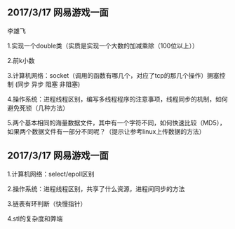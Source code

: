 ## 2017/3/17 网易游戏一面 

李雄飞

1.实现一个double类（实质是实现一个大数的加减乘除（100位以上））

2.前k小数

3.计算机网络：socket（调用的函数有哪几个，对应了tcp的那几个操作）拥塞控制 (同步 异步 阻塞 非阻塞)

4.操作系统：进程线程区别，编写多线程程序的注意事项，线程同步的机制，如何避免死锁（几种方法）

5.两个基本相同的海量数据文件，其中有一个字符不同，如何快速比较（MD5），如果两个数据文件有一部分不同呢？（提示让参考linux上传数据的方法）


## 2017/3/17 网易游戏一面 

1.计算机网络：select/epoll区别

2.操作系统：进程线程区别，共享了什么资源，进程间同步的方法

3.链表有环判断（快慢指针）

4.stl的复杂度和弊端
